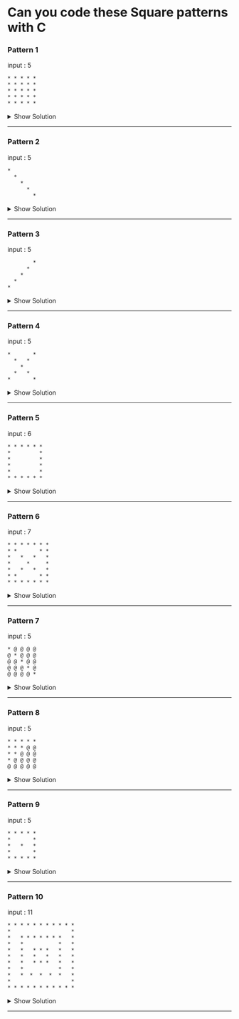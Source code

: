 # Can you code these Square patterns with C


### Pattern 1

input : 5
```
* * * * *
* * * * *
* * * * *
* * * * *
* * * * *
```

<details> <summary>Show Solution</summary>

Solution by : [@your_name](github_account_url)

```C
// your solution here
```
</details>

---

### Pattern 2

input : 5
```
*
  *
    *
      *
        *
```

<details> <summary>Show Solution</summary>  

Solution by : [@your_name](github_account_url)

```C
// your solution here
```
</details>

---

### Pattern 3

input : 5
```
        *
      *
    *
  *
*
```

<details> <summary>Show Solution</summary>  

Solution by : [@your_name](github_account_url)

```C
// your solution here
```
</details>

---

### Pattern 4

input : 5
```
*       *
  *   *
    * 
  *   *
*       *
```

<details> <summary>Show Solution</summary>  

Solution by : [@your_name](github_account_url)

```C
// your solution here
```
</details>

---

### Pattern 5

input : 6
```
* * * * * *
*         *
*         *
*         *
*         *
* * * * * *
```

<details> <summary>Show Solution</summary>  

Solution by : [@your_name](github_account_url)

```C
// your solution here
```
</details>

---

### Pattern 6

input : 7
```
* * * * * * *
* *       * *
*   *   *   *
*     *     *
*   *   *   *
* *       * *
* * * * * * *
```

<details> <summary>Show Solution</summary>  

Solution by : [@your_name](github_account_url)

```C
// your solution here
```
</details>

---

### Pattern 7

input : 5
```
* @ @ @ @
@ * @ @ @
@ @ * @ @
@ @ @ * @
@ @ @ @ *
```

<details> <summary>Show Solution</summary>  

Solution by : [@your_name](github_account_url)

```C
// your solution here
```
</details>

---

### Pattern 8

input : 5
```
* * * * *
* * * @ @
* * @ @ @
* @ @ @ @
@ @ @ @ @
```

<details> <summary>Show Solution</summary>  

Solution by : [@your_name](github_account_url)

```C
// your solution here
```
</details>

---

### Pattern 9

input : 5
```
* * * * *
*       *
*   *   *
*       *
* * * * *
```

<details> <summary>Show Solution</summary>  

Solution by : [@your_name](github_account_url)

```C
// your solution here
```
</details>

---

### Pattern 10

input : 11
```
* * * * * * * * * * *
*                   *
*   * * * * * * *   *
*   *           *   *
*   *   * * *   *   *
*   *   *   *   *   *
*   *   * * *   *   *
*   *           *   *
*   *  *  *  *  *   *
*                   *
* * * * * * * * * * *
```

<details> <summary>Show Solution</summary>  

Solution by : [@your_name](github_account_url)

```C
// your solution here
```
</details>

---